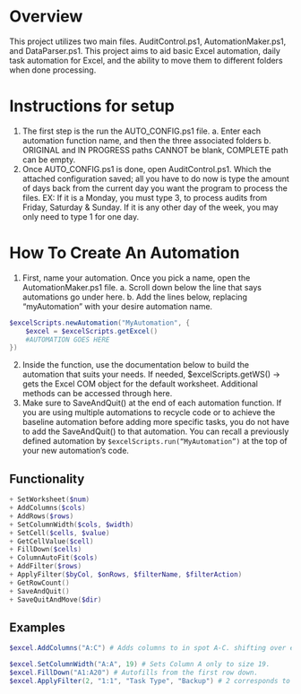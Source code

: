 # Overview
This project utilizes two main files. AuditControl.ps1, AutomationMaker.ps1, and DataParser.ps1. This project aims to aid basic Excel automation, daily task automation for Excel, and the ability to move them to different folders when done processing.

# Instructions for setup
1.	The first step is the run the AUTO_CONFIG.ps1 file.
a.	Enter each automation function name, and then the three associated folders 
b.	ORIGINAL and IN PROGRESS paths CANNOT be blank, COMPLETE path can be empty.
2.	Once AUTO_CONFIG.ps1 is done, open AuditControl.ps1. Which the attached configuration saved; all you have to do now is type the amount of days back from the current day you want the program to process the files. 
EX: If it is a Monday, you must type 3, to process audits from Friday, Saturday & Sunday.
If it is any other day of the week, you may only need to type 1 for one day.


# How To Create An Automation
1.	First, name your automation. Once you pick a name, open the AutomationMaker.ps1 file.
a.	Scroll down below the line that says automations go under here.
b.	Add the lines below, replacing “myAutomation” with your desire automation name.
```powershell
$excelScripts.newAutomation("MyAutomation", {
    $excel = $excelScripts.getExcel()
    #AUTOMATION GOES HERE
})
```
2.	Inside the function, use the documentation below to build the automation that suits your needs. If needed, 
$excelScripts.getWS() -> gets the Excel COM object for the default worksheet. Additional methods can be accessed through here.
3.	Make sure to SaveAndQuit() at the end of each automation function. If you are using multiple automations to recycle code or to achieve the baseline automation before adding more specific tasks, you do not have to add the SaveAndQuit() to that automation. You can recall a previously defined automation by `$excelScripts.run(“MyAutomation”)` at the top of your new automation’s code.


## Functionality
```powershell
+ SetWorksheet($num)
+ AddColumns($cols)
+ AddRows($rows)
+ SetColumnWidth($cols, $width)
+ SetCell($cells, $value)
+ GetCellValue($cell)
+ FillDown($cells)
+ ColumnAutoFit($cols)
+ AddFilter($rows)
+ ApplyFilter($byCol, $onRows, $filterName, $filterAction)
+ GetRowCount()
+ SaveAndQuit()
+ SaveQuitAndMove($dir)
```
## Examples

```powershell
$excel.AddColumns("A:C") # Adds columns to in spot A-C. shifting over everything to right

$excel.SetColumnWidth("A:A", 19) # Sets Column A only to size 19. 
$excel.FillDown("A1:A20") # Autofills from the first row down.
$excel.ApplyFilter(2, "1:1", "Task Type", "Backup") # 2 corresponds to the column that has the filter, "1:1" corresponds to which row the entire filter grouping is on, "Task Type" is the Filter field name, and "Backup" is what I want to filter by.
 ```
 
